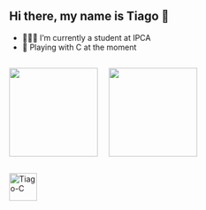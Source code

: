 ## Hi there, my name is Tiago 👋

- 👨🏻‍🎓 I’m currently a student at IPCA
- 📖 Playing with C at the moment

##

<div>
    <a href="https://github.com/tiagolima2005/tiagolima2005">
        <img style="display: inline-block; margin-right: 20px;" height="160em" src="https://github-readme-stats.vercel.app/api?username=tiagolima2005&theme=merko&show_icons=true"/><img style="display: inline-block;" height="160em" src="https://github-readme-stats.vercel.app/api/top-langs/?username=tiagolima2005&layout=compact&langs_count=16&theme=merko"/>
    </a>
</div>

##

<div style="display: inline-block;">
    <img align="center" alt="Tiago-C" height="50" width="50" src="https://cdn.jsdelivr.net/gh/devicons/devicon@latest/icons/c/c-original.svg">
</div>
